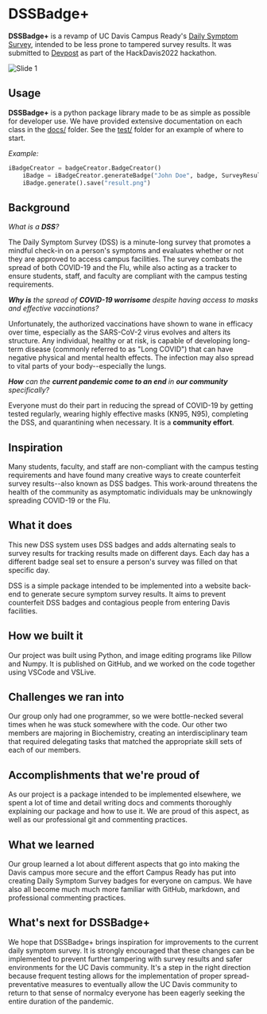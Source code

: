 # DSSBadge+
**DSSBadge+** is a revamp of UC Davis Campus Ready's [Daily Symptom Survey](https://campusready.ucdavis.edu/symptom-survey), intended to be less prone to tampered survey results. It was submitted to [Devpost](https://devpost.com/software/dssbadge) as part of the HackDavis2022 hackathon.

![Slide 1](https://challengepost-s3-challengepost.netdna-ssl.com/photos/production/software_photos/001/909/279/datas/gallery.jpg)

## Usage
**DSSBadge+** is a python package library made to be as simple as possible for developer use. We have provided extensive documentation on each class in the [docs/](https://github.com/kywillpickle/DSSBadgePlus/tree/develop/docs) folder. See the [test/](https://github.com/kywillpickle/DSSBadgePlus/tree/develop/test) folder for an example of where to start.

*Example:*
```py
iBadgeCreator = badgeCreator.BadgeCreator()
    iBadge = iBadgeCreator.generateBadge("John Doe", badge, SurveyResults.APPROVED, None)
    iBadge.generate().save("result.png")
```

## Background
_What is a **DSS**?_

The Daily Symptom Survey (DSS) is a minute-long survey that promotes a mindful check-in on a person's symptoms and evaluates whether or not they are approved to access campus facilities. The survey combats the spread of both COVID-19 and the Flu, while also acting as a tracker to ensure students, staff, and faculty are compliant with the campus testing requirements.

_**Why is** the spread of **COVID-19 worrisome** despite having access to masks and effective vaccinations?_

Unfortunately, the authorized vaccinations have shown to wane in efficacy over time, especially as the SARS-CoV-2 virus evolves and alters its structure. Any individual, healthy or at risk, is capable of developing long-term disease (commonly referred to as "Long COVID") that can have negative physical and mental health effects. The infection may also spread to vital parts of your body--especially the lungs.

_**How** can the **current pandemic come to an end** in **our community** specifically?_

Everyone must do their part in reducing the spread of COVID-19 by getting tested regularly, wearing highly effective masks (KN95, N95), completing the DSS, and quarantining when necessary. It is a **community effort**.

## Inspiration
Many students, faculty, and staff are non-compliant with the campus testing requirements and have found many creative ways to create counterfeit survey results--also known as DSS badges. This work-around threatens the health of the community as asymptomatic individuals may be unknowingly spreading COVID-19 or the Flu.

## What it does
This new DSS system uses DSS badges and adds alternating seals to survey results for tracking results made on different days. Each day has a different badge seal set to ensure a person's survey was filled on that specific day.

DSS is a simple package intended to be implemented into a website back-end to generate secure symptom survey results. It aims to prevent counterfeit DSS badges and contagious people from entering Davis facilities.

## How we built it
Our project was built using Python, and image editing programs like Pillow and Numpy. It is published on GitHub, and we worked on the code together using VSCode and VSLive.

## Challenges we ran into
Our group only had one programmer, so we were bottle-necked several times when he was stuck somewhere with the code. Our other two members are majoring in Biochemistry, creating an interdisciplinary team that required delegating tasks that matched the appropriate skill sets of each of our members.

## Accomplishments that we're proud of
As our project is a package intended to be implemented elsewhere, we spent a lot of time and detail writing docs and comments thoroughly explaining our package and how to use it. We are proud of this aspect, as well as our professional git and commenting practices.

## What we learned
Our group learned a lot about different aspects that go into making the Davis campus more secure and the effort Campus Ready has put into creating Daily Symptom Survey badges for everyone on campus. We have also all become much much more familiar with GitHub, markdown, and professional commenting practices.

## What's next for DSSBadge+
We hope that DSSBadge+ brings inspiration for improvements to the current daily symptom survey. It is strongly encouraged that these changes can be implemented to prevent further tampering with survey results and safer environments for the UC Davis community. It's a step in the right direction because frequent testing allows for the implementation of proper spread-preventative measures to eventually allow the UC Davis community to return to that sense of normalcy everyone has been eagerly seeking the entire duration of the pandemic.